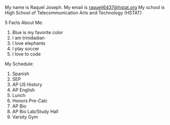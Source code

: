 My name is Raquel Joseph.
My email is raquelj6437@hstat.org
My school is High School of Telecommunication Arts and Technology (HSTAT)

5 Facts About Me:
1. Blue is my favorite color
2. I am trinidadian
3. I love elephants
4. I play soccer
5. I love to code

My Schedule:
1. Spanish
2. SEP
3. AP US History
4. AP English
5. Lunch
6. Honors Pre-Calc
7. AP Bio
8. AP Bio Lab/Study Hall
9. Varsity Gym